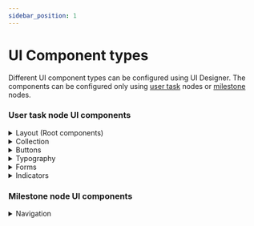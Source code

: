 ```yaml
---
sidebar_position: 1
---
```


# UI Component types

Different UI component types can be configured using UI Designer. The components can be configured only using [user task](../../node/nodes-types/user-task-node/) nodes or [milestone](../../node/nodes-types/milestone-node.md) nodes.

### User task node UI components

<details>

<summary>Layout (Root components)</summary>

* [Container](root-components/container.md)
* [Form Group](root-components/form-group.md)
* [Custom](root-components/custom.md)

</details>

<details>

<summary>Collection</summary>

* [Collection](./#collection)
* [Collection Prototype](collection/collection-prototype.md)

</details>

<details>

<summary>Buttons</summary>

* [Button](buttons.md)
* [File Upload](../../node/nodes-types/task-node/upload-file-action.md)

</details>

<details>

<summary>Typography</summary>

* Text
* Link

</details>

<details>

<summary>Forms</summary>

* [Form](form-elements/)
* [Input](form-elements/input-form-field.md)
* Textarea
* [Select](form-elements/select-form-field.md)
* [Checkbox](form-elements/checkbox-form-field.md)
* [Radio](form-elements/radio-form-field.md)
* [Switch](form-elements/switch-form-filed.md)
* [Datepicker](form-elements/datepicker-form-field.md)

</details>

<details>

<summary>Indicators</summary>

* Hint
* Info Tooltip
* Message

</details>



### Milestone node UI components

<details>

<summary>Navigation</summary>

* Page
* Stepper
* Step
* Modal
* Container

For more information about Milestone node UI components, click [here](../../node/nodes-types/milestone-node.md).

</details>
